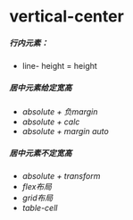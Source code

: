# vertical-center

##### 行内元素：

- line- height = height

##### 居中元素给定宽高

- *absolute + 负margin*
- *absolute + calc*
- *absolute + margin auto*

##### 居中元素不定宽高

- *absolute + transform*
- *flex布局*
- *grid布局*
- *table-cell*